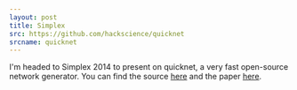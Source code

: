 ```yaml
---
layout: post
title: Simplex
src: https://github.com/hackscience/quicknet
srcname: quicknet
---
```


I'm headed to Simplex 2014 to present on quicknet, a very fast
open-source network generator.  You can find the source
[here](https://github.com/hackscience/quicknet) and the paper
[here](http://arxiv.org/abs/1403.4521).